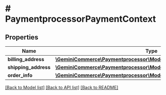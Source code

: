 # # PaymentprocessorPaymentContext


## Properties


Name | Type | Description | Notes
------------ | ------------- | ------------- | -------------
**billing_address**| [**\GeminiCommerce\Paymentprocessor\Model\PaymentprocessorPostalAddress**](PaymentprocessorPostalAddress.md) |   | [optional]
**shipping_address**| [**\GeminiCommerce\Paymentprocessor\Model\PaymentprocessorPostalAddress**](PaymentprocessorPostalAddress.md) |   | [optional]
**order_info**| [**\GeminiCommerce\Paymentprocessor\Model\PaymentContextOrderInfo**](PaymentContextOrderInfo.md) |   | [optional]


[[Back to Model list]](../../README.md#models) [[Back to API list]](../../README.md#endpoints) [[Back to README]](../../README.md)